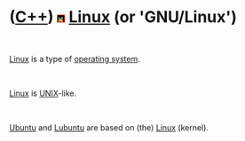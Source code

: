 
 

 

 

 

 

([C++](Cpp.md)) ![Linux](PicLinux.png) [Linux](CppLinux.md) (or 'GNU/Linux')
==============================================================================

 

[Linux](CppLinux.md) is a type of [operating system](CppOs.md).

 

[Linux](CppLinux.md) is [UNIX](CppUnix.md)-like.

 

[Ubuntu](CppUbuntu.md) and [Lubuntu](CppLubuntu.md) are based on (the)
[Linux](CppLinux.md) (kernel).

 

 

 

 

 

 

